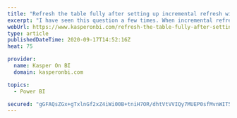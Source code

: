 ```yaml
---
title: "Refresh the table fully after setting up incremental refresh with TMSL"
excerpt: "I have seen this question a few times. When incremental refresh is setup, we cannot refresh the whole model. Some workarounds are deploying the model...The post Refresh the table fully after setting up incremental refresh with TMSL appeared first on Kasper On BI. "
webUrl: https://www.kasperonbi.com/refresh-the-table-fully-after-setting-up-incremental-refresh-with-tmsl/
type: article
publishedDateTime: 2020-09-17T14:52:16Z
heat: 75

provider:
  name: Kasper On BI
  domain: kasperonbi.com

topics:
  - Power BI

secured: "gGFAQsZGx+gTxlnGf2xZ4iWi00B+tniH7OR/dhtVtVVIQy7MUEP0sfMvnWIT5uYAP3tRNNJHN5InuSrudjL0mN+8xgZuLb1kJoY1iznqgRI0/RCMUBwtugyY9dLCWnjNpbbeb+afmE2JFhZdkD834DPIRCmN5EvKautNlXFGoDAzF94/NKBRBv776PfxC2DiHPTO9aTk0/3laxbDjZ+y1/N5KCc/kOC9QISjglovwAr8pExzZJ9sSVM+vjWJR7Qsf4WP3pDvuBirs5yiPnWBnTwvOMzGr1ROvXCR00FGt1ZX5KI3uScT67hg9QMjHbVLBSBFxuVF/Z40zQY1hXmwGtZZCUn5C5jZz4T6qXzPSL0=;It9JO3fTPmz+KRVAHd62Ag=="
---
```


